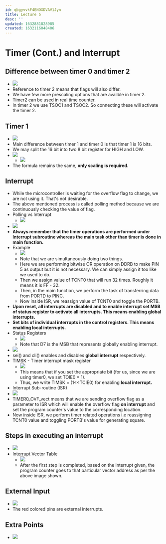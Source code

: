 ```yaml
---
id: qbgyvvkF4ENOXDVAV1Jyn
title: Lecture 5
desc: ''
updated: 1632881828985
created: 1632116048406
---
```


# Timer (Cont.) and Interrupt

## Difference between timer 0 and timer 2
* ![](/assets/images/2021-09-20-11-13-11.png)
* Reference to timer 2 means that flags will also differ.
* We have few more prescaling options that are availble in timer 2.
* Timer2 can be used in real time counter.
* In timer 2 we use TSOC1 and TSOC2. So connecting these will activate the timer 2.

## Timer 1
* ![](/assets/images/2021-09-20-11-16-29.png)
* Main difference between timer 1 and timer 0 is that timer 1 is 16 bits.
* We may split the 16 bit into two 8 bit register for HIGH and LOW.
* ![](/assets/images/2021-09-20-11-18-45.png)
    * ![](/assets/images/2021-09-20-11-19-54.png)
* The formula remains the same, **only scaling is required.**

## Interrupt
* While the microcontroller is waiting for the overflow flag to change, we are not using it. That's not desirable.
* The above mentioned process is called polling method because we are continuously checking the value of flag.
* Polling vs Interrupt
    * ![](/assets/images/2021-09-20-11-23-47.png)
* ![](/assets/images/2021-09-20-11-24-22.png)
* **Always remember that the timer operations are performed under Interrupt subroutine whereas the main task other than timer is done in main function.**
* Example
    * ![](/assets/images/2021-09-20-11-25-23.png)
    * Note that we are simultaneously doing two things.
    * Here we are performing bitwise OR operation on DDRB to make PIN 5 as output but it is not necessary. We can simply assign it too like we used to do.
    * Then we assign value of TCNT0 that will run 32 times. Roughly it means it is FF - 32.
    * Then, in the main function, we perform the task of transferring data from PORTD to PINC.
    * Now inside ISR, we reassign value of TCNT0 and toggle the PORTB.
* **Upon reset, all interrupts are disabled and to enable interrupt set MSB of status register to activate all interrupts. This means enabling global interrupts.**
* **Set bits of individual interrupts in the control registers. This means enabling local interrupts.**
* Status Registers
    * ![](/assets/images/2021-09-20-11-33-07.png)
    * Note that D7 is the MSB that represents globally enabling interrupt.
* ![](/assets/images/2021-09-20-11-34-26.png)
* sei() and cli() enables and disables **global interrupt** respectively.
* TIMSK - Timer interrupt mask register
    * ![](/assets/images/2021-09-20-11-36-05.png)
    * This means that if you set the appropriate bit (for us, since we are using timer0, we set TOIE0 = 1).
    * Thus, we write TIMSK = (1<<TCIE0) for enabling **local interrupt.**
* Interrupt Sub-routine (ISR)
* ![](/assets/images/2021-09-29-07-48-38.png)
* TIMER0_OVF_vect means that we are sending overflow flag as a parameter to ISR which will enable the overflow flag **on interrupt** and set the program counter's value to the corresponding location.
* Now inside ISR, we perform timer related operations i.e reassigning TCNT0 value and toggling PORTB's value for generating square.

## Steps in executing an interrupt
* ![](/assets/images/2021-09-29-07-53-22.png)
* Interrupt Vector Table
    * ![](/assets/images/2021-09-29-10-24-57.png)
    * After the first step is completed, based on the interrupt given, the program counter goes to that particular vector address as per the above image shown.

## External Input
* ![](/assets/images/2021-09-29-10-40-57.png)
* The red colored pins are external interrupts.

## Extra Points
* ![](/assets/images/2021-09-29-07-52-43.png)